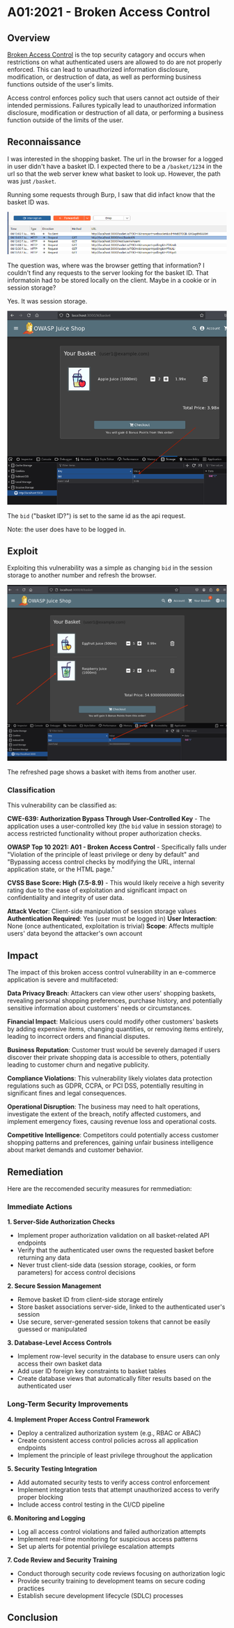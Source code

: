 # A01:2021 - Broken Access Control

## Overview
[Broken Access Control](https://owasp.org/Top10/A01_2021-Broken_Access_Control/) is the top security catagory and occurs when restrictions on what authenticated users are allowed to do are not properly enforced. This can lead to unauthorized information disclosure, modification, or destruction of data, as well as performing business functions outside of the user's limits.

Access control enforces policy such that users cannot act outside of their intended permissions. Failures typically lead to unauthorized information disclosure, modification or destruction of all data, or performing a business function outside of the limits of the user.

## Reconnaissance
I was interested in the shopping basket. The url in the browser for a logged in user didn't have a basket ID. I expected there to be a `/basket/1234` in the url so that the web server knew what basket to look up. However, the path was just `/basket`. 

Running some requests through Burp, I saw that did infact know that the basket ID was. 

![Basket ID in Burp Suite](images/a01-2021-basket-id.png)

The question was, where was the browser getting that information? I couldn't find any requests to the server looking for the basket ID. That informatoin had to be stored locally on the client. Maybe in a cookie or in session storage?

Yes. It was session storage.

![Basket ID in Burp Suite](images/a01-2021-starting-basket-id.png)

The `bid` ("basket ID?") is set to the same id as the api request.

Note: the user does have to be logged in.

## Exploit
Exploiting this vulnerability was a simple as changing `bid` in the session storage to another number and refresh the browser. 

![Basket ID in Burp Suite](images/a01-2021-new-bid.png)

The refreshed page shows a basket with items from another user. 

### Classification
This vulnerability can be classified as:

**CWE-639: Authorization Bypass Through User-Controlled Key** - The application uses a user-controlled key (the `bid` value in session storage) to access restricted functionality without proper authorization checks.

**OWASP Top 10 2021: A01 - Broken Access Control** - Specifically falls under "Violation of the principle of least privilege or deny by default" and "Bypassing access control checks by modifying the URL, internal application state, or the HTML page."

**CVSS Base Score: High (7.5-8.9)** - This would likely receive a high severity rating due to the ease of exploitation and significant impact on confidentiality and integrity of user data.

**Attack Vector**: Client-side manipulation of session storage values
**Authentication Required**: Yes (user must be logged in)
**User Interaction**: None (once authenticated, exploitation is trivial)
**Scope**: Affects multiple users' data beyond the attacker's own account

## Impact
The impact of this broken access control vulnerability in an e-commerce application is severe and multifaceted:

**Data Privacy Breach**: Attackers can view other users' shopping baskets, revealing personal shopping preferences, purchase history, and potentially sensitive information about customers' needs or circumstances.

**Financial Impact**: Malicious users could modify other customers' baskets by adding expensive items, changing quantities, or removing items entirely, leading to incorrect orders and financial disputes.

**Business Reputation**: Customer trust would be severely damaged if users discover their private shopping data is accessible to others, potentially leading to customer churn and negative publicity.

**Compliance Violations**: This vulnerability likely violates data protection regulations such as GDPR, CCPA, or PCI DSS, potentially resulting in significant fines and legal consequences.

**Operational Disruption**: The business may need to halt operations, investigate the extent of the breach, notify affected customers, and implement emergency fixes, causing revenue loss and operational costs.

**Competitive Intelligence**: Competitors could potentially access customer shopping patterns and preferences, gaining unfair business intelligence about market demands and customer behavior.

## Remediation
Here are the reccomended security measures for remmediation:

### Immediate Actions

**1. Server-Side Authorization Checks**
- Implement proper authorization validation on all basket-related API endpoints
- Verify that the authenticated user owns the requested basket before returning any data
- Never trust client-side data (session storage, cookies, or form parameters) for access control decisions

**2. Secure Session Management**
- Remove basket ID from client-side storage entirely
- Store basket associations server-side, linked to the authenticated user's session
- Use secure, server-generated session tokens that cannot be easily guessed or manipulated

**3. Database-Level Access Controls**
- Implement row-level security in the database to ensure users can only access their own basket data
- Add user ID foreign key constraints to basket tables
- Create database views that automatically filter results based on the authenticated user

### Long-Term Security Improvements

**4. Implement Proper Access Control Framework**
- Deploy a centralized authorization system (e.g., RBAC or ABAC)
- Create consistent access control policies across all application endpoints
- Implement the principle of least privilege throughout the application

**5. Security Testing Integration**
- Add automated security tests to verify access control enforcement
- Implement integration tests that attempt unauthorized access to verify proper blocking
- Include access control testing in the CI/CD pipeline

**6. Monitoring and Logging**
- Log all access control violations and failed authorization attempts
- Implement real-time monitoring for suspicious access patterns
- Set up alerts for potential privilege escalation attempts

**7. Code Review and Security Training**
- Conduct thorough security code reviews focusing on authorization logic
- Provide security training to development teams on secure coding practices
- Establish secure development lifecycle (SDLC) processes

## Conclusion